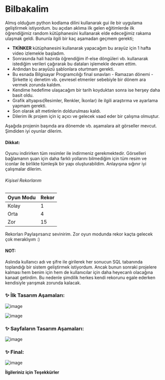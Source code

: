 
# Bilbakalim

Almış olduğum python kodlama dilini kullanarak gui ile bir uygulama geliştirmek istiyordum. bu açıdan aklıma ilk gelen eğitimlerde ilk öğrendiğimiz random kütüphanesini kullanarak elde edeceğimiz rakama ulaşmak geldi.
Bununla ilgili bir kaç aşamadan geçmem gerekti;



 -  **TKİNKER** kütüphanesini kullanarak yapacağım bu arayüz için 1 hafta video izlemekle başladım. 
 - Sonrasında hali hazırda öğrendiğim if-else döngüleri vb. kullanarak istediğim verileri çağırarak bu dataları işlemekle devam ettim.
 - Ardından bu arayüzü şablonlara oturtmam gerekti.
 - Bu esnada Bilgisayar Programcılığı final sınavları - Ramazan dönemi - Şirkette iç denetim vb. çevresel etmenler sebebiyle bir dönem ara vermek zorunda kaldım.
 - Kendime hedefime ulaşacağım bir tarih koyduktan sonra ise herşey daha basit oldu.
 - Grafik altyapısı(Resimler, Renkler, İkonlar) ile ilgili araştırma ve ayarlama yapmam gerekti.
 - Son olarak alt metinlerin doldurulması kaldı.
 - Dilerim ilk projem için iç açıcı ve gelecek vaad eder bir çalışma olmuştur.

Aşağıda projenin başında ara dönemde vb. aşamalara ait görseller mevcut.
Şimdiden iyi oyunlar dilerim.

#### Dikkat:

Oyunu indirirken tüm resimler ile indirmeniz gerekmektedir. Görselleri bağlamanın şuan için daha farklı yollarını bilmediğim için tüm resim ve iconlar ile birlikte tümleşik bir yapı oluşturabildim. Anlayışına sığınır iyi çalışmalar dilerim.

###### Kişisel Rekorlarım

| Oyun Modu | Rekor |
| ------ | ------ |
| Kolay | 1 |
| Orta | 4 |
| Zor | 15 |

Rekorları Paylaşırsanız sevinirim. Zor oyun modunda rekor kaçta gelecek çok meraklıyım :)

#### NOT:
Aslında kullanıcı adı ve şifre ile girilerek her sonucun SQL tabanında toplandığı bir sistem geliştirmek istiyordum. Ancak bunun sonraki projelere kalması hem benim için hem de kullanıcılar için daha heyecanlı olacağına kanaat getirdim. Bu nedenle şimdilik herkes kendi rekorunu egale ederken kendisiyle yarışmak zorunda kalacak.

### ✨ İlk Tasarım Aşamaları:

![image](https://user-images.githubusercontent.com/93589387/173255012-b99b0095-7c1d-42c1-9a7e-24c24cc3e2a0.png)

![image](https://user-images.githubusercontent.com/93589387/173255014-45dbddce-a672-4bcf-9d19-44d5cb3a7d41.png)


### ✨ Sayfaların Tasarım Aşamaları:
![image](https://user-images.githubusercontent.com/93589387/173254910-b5d97245-7a32-4136-9a17-c9211757b7e2.png)


### ✨ Final:

![image](https://user-images.githubusercontent.com/93589387/173254759-5d4235e9-1b20-4c48-90b3-9f9755c9a64f.png)

**İlgileriniz için Teşekkürler**


